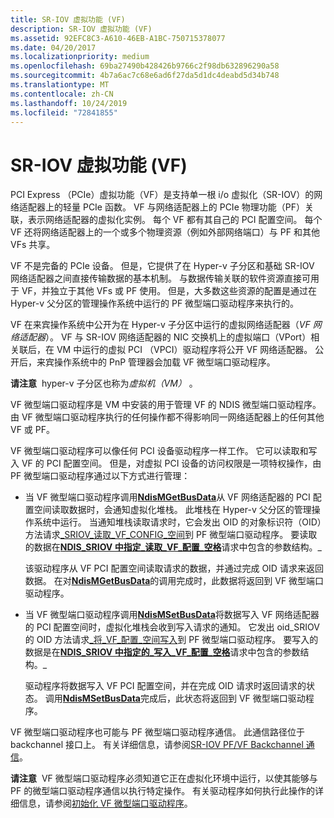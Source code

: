 ```yaml
---
title: SR-IOV 虚拟功能 (VF)
description: SR-IOV 虚拟功能 (VF)
ms.assetid: 92EFC8C3-A610-46EB-A1BC-750715378077
ms.date: 04/20/2017
ms.localizationpriority: medium
ms.openlocfilehash: 69ba27490b428426b9766c2f98db632896290a58
ms.sourcegitcommit: 4b7a6ac7c68e6ad6f27da5d1dc4deabd5d34b748
ms.translationtype: MT
ms.contentlocale: zh-CN
ms.lasthandoff: 10/24/2019
ms.locfileid: "72841855"
---
```

# <a name="sr-iov-virtual-functions-vfs"></a>SR-IOV 虚拟功能 (VF)


PCI Express （PCIe）虚拟功能（VF）是支持单一根 i/o 虚拟化（SR-IOV）的网络适配器上的轻量 PCIe 函数。 VF 与网络适配器上的 PCIe 物理功能（PF）关联，表示网络适配器的虚拟化实例。 每个 VF 都有其自己的 PCI 配置空间。 每个 VF 还将网络适配器上的一个或多个物理资源（例如外部网络端口）与 PF 和其他 VFs 共享。

VF 不是完备的 PCIe 设备。 但是，它提供了在 Hyper-v 子分区和基础 SR-IOV 网络适配器之间直接传输数据的基本机制。 与数据传输关联的软件资源直接可用于 VF，并独立于其他 VFs 或 PF 使用。 但是，大多数这些资源的配置是通过在 Hyper-v 父分区的管理操作系统中运行的 PF 微型端口驱动程序来执行的。

VF 在来宾操作系统中公开为在 Hyper-v 子分区中运行的虚拟网络适配器（*VF 网络适配器*）。 VF 与 SR-IOV 网络适配器的 NIC 交换机上的虚拟端口（VPort）相关联后，在 VM 中运行的虚拟 PCI （VPCI）驱动程序将公开 VF 网络适配器。 公开后，来宾操作系统中的 PnP 管理器会加载 VF 微型端口驱动程序。

**请注意**  hyper-v 子分区也称为*虚拟机（VM）* 。

 

VF 微型端口驱动程序是 VM 中安装的用于管理 VF 的 NDIS 微型端口驱动程序。 由 VF 微型端口驱动程序执行的任何操作都不得影响同一网络适配器上的任何其他 VF 或 PF。

VF 微型端口驱动程序可以像任何 PCI 设备驱动程序一样工作。 它可以读取和写入 VF 的 PCI 配置空间。 但是，对虚拟 PCI 设备的访问权限是一项特权操作，由 PF 微型端口驱动程序通过以下方式进行管理：

-   当 VF 微型端口驱动程序调用[**NdisMGetBusData**](https://docs.microsoft.com/windows-hardware/drivers/ddi/ndis/nf-ndis-ndismgetbusdata)从 VF 网络适配器的 PCI 配置空间读取数据时，会通知虚拟化堆栈。 此堆栈在 Hyper-v 父分区的管理操作系统中运行。 当通知堆栈读取请求时，它会发出 OID 的对象标识符（OID）方法请求[\_SRIOV\_读取\_VF\_CONFIG\_空间](https://docs.microsoft.com/windows-hardware/drivers/network/oid-sriov-read-vf-config-space)到 PF 微型端口驱动程序。 要读取的数据在[**NDIS\_SRIOV 中指定\_读取\_VF\_配置\_空格**](https://docs.microsoft.com/windows-hardware/drivers/ddi/ntddndis/ns-ntddndis-_ndis_sriov_read_vf_config_space_parameters)请求中包含的参数结构。\_

    该驱动程序从 VF PCI 配置空间读取请求的数据，并通过完成 OID 请求来返回数据。 在对[**NdisMGetBusData**](https://docs.microsoft.com/windows-hardware/drivers/ddi/ndis/nf-ndis-ndismgetbusdata)的调用完成时，此数据将返回到 VF 微型端口驱动程序。

-   当 VF 微型端口驱动程序调用[**NdisMSetBusData**](https://docs.microsoft.com/windows-hardware/drivers/ddi/ndis/nf-ndis-ndismsetbusdata)将数据写入 VF 网络适配器的 PCI 配置空间时，虚拟化堆栈会收到写入请求的通知。 它发出 oid\_SRIOV 的 OID 方法请求[\_将\_VF\_配置\_空间写入](https://docs.microsoft.com/windows-hardware/drivers/network/oid-sriov-write-vf-config-space)到 PF 微型端口驱动程序。 要写入的数据是在[**NDIS\_SRIOV 中指定的\_写入\_VF\_配置\_空格**](https://docs.microsoft.com/windows-hardware/drivers/ddi/ntddndis/ns-ntddndis-_ndis_sriov_write_vf_config_space_parameters)请求中包含的参数结构。\_

    驱动程序将数据写入 VF PCI 配置空间，并在完成 OID 请求时返回请求的状态。 调用[**NdisMSetBusData**](https://docs.microsoft.com/windows-hardware/drivers/ddi/ndis/nf-ndis-ndismsetbusdata)完成后，此状态将返回到 VF 微型端口驱动程序。

VF 微型端口驱动程序也可能与 PF 微型端口驱动程序通信。 此通信路径位于 backchannel 接口上。 有关详细信息，请参阅[SR-IOV PF/VF Backchannel 通信](sr-iov-pf-vf-backchannel-communication.md)。

**请注意**  VF 微型端口驱动程序必须知道它正在虚拟化环境中运行，以使其能够与 PF 的微型端口驱动程序通信以执行特定操作。 有关驱动程序如何执行此操作的详细信息，请参阅[初始化 VF 微型端口驱动程序](initializing-a-vf-miniport-driver.md)。

 

 

 





